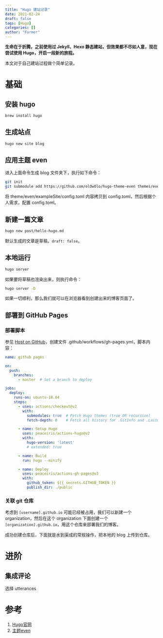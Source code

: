 ```yaml
---
title: "Hugo 建站记录"
date: 2021-02-24
draft: false
tags: [Hugo]
categories: []
author: "Farmer"
---
```


**生命在于折腾，之前使用过 Jekyll、Hexo 静态建站，但效果都不尽如人意，现在尝试使用 Hugo，开启一段新的旅程。**

<!--more-->

本文对于自己建站过程做个简单记录。

# 基础

## 安装 hugo

```bash
brew install hugo
```

## 生成站点

```bash
hugo new site blog
```

## 应用主题 even

进入上面命令生成 blog 文件夹下，执行如下命令：

```bash
git init
git submodule add https://github.com/olOwOlo/hugo-theme-even themes/even
```

将 theme/even/exampleSite/config.toml 内容拷贝到 config.toml，然后根据个人需求，配置 config.toml。

## 新建一篇文章

```bash
hugo new post/hello-hugo.md
```

默认生成的文章是草稿，`draft: false`。

## 本地运行

```bash
hugo server
```

如果要将草稿也渲染出来，则执行命令：

```bash
hugo server -D
```

如果一切顺利，那么我们就可以在浏览器看到创建出来的博客页面了。

## 部署到 GitHub Pages

### 部署脚本

参见 [Host on GitHub](https://gohugo.io/hosting-and-deployment/hosting-on-github/)，创建文件 .github/workflows/gh-pages.yml，脚本内容：

```yml
name: github pages

on:
  push:
    branches:
      - master  # Set a branch to deploy

jobs:
  deploy:
    runs-on: ubuntu-18.04
    steps:
      - uses: actions/checkout@v2
        with:
          submodules: true  # Fetch Hugo themes (true OR recursive)
          fetch-depth: 0    # Fetch all history for .GitInfo and .Lastmod

      - name: Setup Hugo
        uses: peaceiris/actions-hugo@v2
        with:
          hugo-version: 'latest'
          # extended: true

      - name: Build
        run: hugo --minify

      - name: Deploy
        uses: peaceiris/actions-gh-pages@v3
        with:
          github_token: ${{ secrets.GITHUB_TOKEN }}
          publish_dir: ./public

```

### 关联 git 仓库

考虑到 `[username].github.io` 可能已经被占用，我们可以新建一个 organization，然后在这个 organization 下面创建一个 `[organization].github.io`，用这个仓库来部署我们的博客。

成功创建仓库后，下面就是水到渠成的常规操作，把本地的 blog 上传到仓库。

# 进阶

## 集成评论

选择 utterances

# 参考

1. [Hugo官网](https://gohugo.io/)
2. [主题even](https://github.com/olOwOlo/hugo-theme-even)
